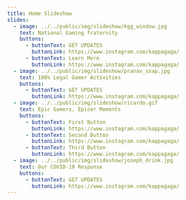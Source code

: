 ```yaml
---
title: Home Slideshow
slides:
  - image: ../../public/img/slideshow/kgg_window.jpg
    text: National Gaming fraternity
    buttons:
      - buttonText: GET UPDATES
        buttonLink: https://www.instagram.com/kappagaga/
      - buttonText: Learn More
        buttonLink: https://www.instagram.com/kappagaga/
  - image: ../../public/img/slideshow/pranav_snap.jpg
    text: 100% Legal Gamer Activities
    buttons:
      - buttonText: GET UPDATES
        buttonLink: https://www.instagram.com/kappagaga/
  - image: ../../public/img/slideshow/ricardo.gif
    text: Epic Gamers, Epicer Moments
    buttons:
      - buttonText: First Button
        buttonLink: https://www.instagram.com/kappagaga/
      - buttonText: Second Button
        buttonLink: https://www.instagram.com/kappagaga/
      - buttonText: Third Button
        buttonLink: https://www.instagram.com/kappagaga/
  - image: ../../public/img/slideshow/joseph_drink.jpg
    text: Our COVID-19 Response
    buttons:
      - buttonText: GET UPDATES
        buttonLink: https://www.instagram.com/kappagaga/
---
```


